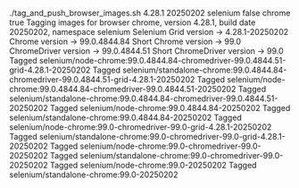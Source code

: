 ./tag_and_push_browser_images.sh 4.28.1 20250202 selenium false chrome true
Tagging images for browser chrome, version 4.28.1, build date 20250202, namespace selenium
Selenium Grid version -> 4.28.1-20250202
Chrome version -> 99.0.4844.84
Short Chrome version -> 99.0
ChromeDriver version -> 99.0.4844.51
Short ChromeDriver version -> 99.0
Tagged selenium/node-chrome:99.0.4844.84-chromedriver-99.0.4844.51-grid-4.28.1-20250202
Tagged selenium/standalone-chrome:99.0.4844.84-chromedriver-99.0.4844.51-grid-4.28.1-20250202
Tagged selenium/node-chrome:99.0.4844.84-chromedriver-99.0.4844.51-20250202
Tagged selenium/standalone-chrome:99.0.4844.84-chromedriver-99.0.4844.51-20250202
Tagged selenium/node-chrome:99.0.4844.84-20250202
Tagged selenium/standalone-chrome:99.0.4844.84-20250202
Tagged selenium/node-chrome:99.0-chromedriver-99.0-grid-4.28.1-20250202
Tagged selenium/standalone-chrome:99.0-chromedriver-99.0-grid-4.28.1-20250202
Tagged selenium/node-chrome:99.0-chromedriver-99.0-20250202
Tagged selenium/standalone-chrome:99.0-chromedriver-99.0-20250202
Tagged selenium/node-chrome:99.0-20250202
Tagged selenium/standalone-chrome:99.0-20250202
